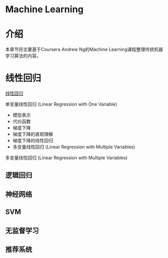 # Machine Learning

# 介绍
本章节将主要基于Coursera Andrew Ng的Machine Learning课程整理传统机器学习算法的内容。

# 线性回归
[线性回归](linear-regression.md)

单变量线性回归 (Linear Regression with One Variable)
- 模型表示
- 代价函数
- 梯度下降
- 梯度下降的直观理解
- 梯度下降的线性回归
- 多变量线性回归 (Linear Regression with Multiple Variables)

多变量线性回归 (Linear Regression with Multiple Variables)


## 逻辑回归

## 神经网络

## SVM

## 无监督学习

## 推荐系统

